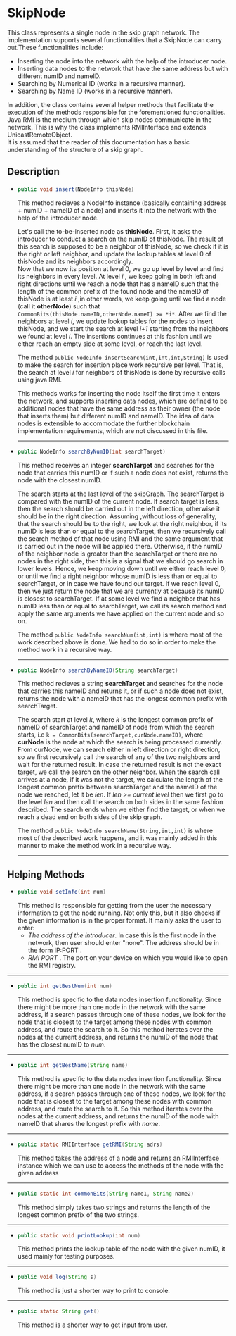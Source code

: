 SkipNode 
===============

This class represents a single node in the skip graph network. The implementation supports several functionalities that a SkipNode can 
carry out.These functionalities include:
* Inserting the node into the network with the help of the introducer node.  
* Inserting data nodes to the network that have the same address but with different numID and nameID.  
* Searching by Numerical ID (works in a recursive manner).  
* Searching by Name ID (works in a recursive manner).  

In addition, the class contains several helper methods that facilitate the execution of the methods responsible for the 
forementioned functionalities.  
Java RMI is the medium through which skip nodes communicate in the network. This is why the class implements RMIInterface and extends 
UnicastRemoteObject.  
It is assumed that the reader of this documentation has a basic understanding of the structure of a skip graph.  

Description
--------------

* ```java 
  public void insert(NodeInfo thisNode)
  ```
    This method recieves a NodeInfo instance (basically containing address +  numID + nameID of a node) and inserts it
    into the network with the help of the introducer node.  
    
    Let's call the to-be-inserted node as **thisNode**. First, it asks the 
    introducer to conduct a search on the numID of thisNode. The result of this search is supposed to be a neighbor of thisNode,
    so we check if it is the right or left neighbor, and update the lookup tables at level 0 of thisNode and its neighbors accordingly.  
    Now that we now its position at level 0, we go up level by level and find its neighbors in every level. At level *i* , we keep going
    in both left and right directions until we reach a node that has a nameID such that the length of the common prefix of the found node
    and the nameID of thisNode is at least *i* ,in other words, we keep going until we find a node (call it **otherNode**) such that
    ``` CommonBits(thisNode.nameID,otherNode.nameI) >= *i* ```. After we find the neighbors at level *i*, we update lookup tables for the
    nodes to insert thisNode, and we start the search at level *i+1* starting from the neighbors we found at level *i*. The insertions 
    continues at this fashion until we either reach an empty side at some level, or reach the last level.  
    
    The method ``` public NodeInfo insertSearch(int,int,int,String) ``` is used to make the search for insertion place work recursive 
    per level. That is, the search at level *i* for neighbors of thisNode is done by recursive calls using java RMI.  
    
    This methods works for inserting the node itself the first time it enters the network, and supports inserting data nodes, which
    are defined to be additional nodes that have the same address as their owner (the node that inserts them) but different numID
    and nameID. The idea of data nodes is extensible to accommodate the further blockchain implementation requirements, which are
    not discussed in this file.
    
    ---  
    
* ```java
  public NodeInfo searchByNumID(int searchTarget)
  ```
    This method receives an integer **searchTarget** and searches for the node that carries this numID or if such a node 
    does not exist, returns the node with the closest numID.  
    
    The search starts at the last level of the skipGraph. The searchTarget is compared with the numID of the current node. If 
    search target is less, then the search should be carried out in the left direction, otherwise it should be in the right direction.
    Assuming ,without loss of generality, that the search should be to the right, we look at the right neighbor, if its numID is less
    than or equal to the searchTarget, then we recursively call the search method of that node using RMI and the same argument that
    is carried out in the node will be applied there. Otherwise, if the numID of the neighbor node is greater than the searchTarget or
    there are no nodes in the right side, then this is a signal that we should go search in lower levels. Hence, we keep moving down
    until we either reach level 0, or until we find a right neighbor whose numID is less than or equal to searchTarget, or in
    case we have found our target. If we reach level 0, then we just return the node that we are currently at because its numID is
    closest to searchTarget. If at some level we find a neighbor that has numID less than or equal to searchTarget, we call its 
    search method and apply the same arguments we have applied on the current node and so on.  
    
    The method ``` public NodeInfo searchNum(int,int) ``` is where most of the work described above is done. We had to do so in order
    to make the method work in a recursive way.
    
    ---
    
* ```java
  public NodeInfo searchByNameID(String searchTarget)
  ```
    This method recieves a string **searchTarget** and searches for the node that carries this nameID and returns it, or if such a node
    does not exist, returns the node with a nameID that has the longest common prefix with searchTarget.  
    
    The search start at level *k*, where *k* is the longest common prefix of nameID of searchTarget and nameID of node from which
    the search starts, i.e ` k = CommonBits(searchTarget,curNode.nameID) `, where **curNode** is the node at which the search is 
    being processed currently. From curNode, we can search either in left direction or right direction, so we first recursively 
    call the search of any of the two neighbors and wait for the returned result. In case the returned result is not the exact 
    target, we call the search on the other neighbor. When the search call arrives at a node, if it was not the target, we calculate 
    the length of the longest common prefix between searchTarget and the nameID of the node we reached, let it be *len*. If *len >= current level*
    then we first go to the level *len* and then call the search on both sides in the same fashion described. The search ends
    when we either find the target, or when we reach a dead end on both sides of the skip graph.  
    
    The method ``` public NodeInfo searchName(String,int,int) ``` is where most of the described work happens, and it was mainly 
    added in this manner to make the method work in a recursive way.
    
    ---
    
Helping Methods
------------------

* ```java
  public void setInfo(int num)
  ```
    This method is responsible for getting from the user the necessary information to get the node running.
    Not only this, but it also checks if the given information is in the proper format. It mainly asks the user to enter:  
    * _The address of the introducer_. In case this is the first node in the network, then user should enter "none". The address
      should be in the form IP:PORT .  
    * _RMI PORT_ . The port on your device on which you would like to open the RMI registry.
----

* ```java
  public int getBestNum(int num)
  ```
    This method is specific to the data nodes insertion functionality. Since there might be more than one node in the network
    with the same address, if a search passes through one of these nodes, we look for the node that is closest to the target among
    these nodes with common address, and route the search to it. So this method iterates over the nodes at the current address,
    and returns the numID of the node that has the closest numID to *num*.
---

* ```java
  public int getBestName(String name)
  ```
    This method is specific to the data nodes insertion functionality. Since there might be more than one node in the network
    with the same address, if a search passes through one of these nodes, we look for the node that is closest to the target among
    these nodes with common address, and route the search to it. So this method iterates over the nodes at the current address,
    and returns the numID of the node with nameID that shares the longest prefix with *name*.
---

* ```java
  public static RMIInterface getRMI(String adrs)
  ```
    This method takes the address of a node and returns an RMIInterface instance which we can use to access the methods
    of the node with the given address
---

* ```java
  public static int commonBits(String name1, String name2)
  ```
    This method simply takes two strings and returns the length of the longest common prefix of the two strings.
---

* ```java
  public static void printLookup(int num)
  ```
    This method prints the lookup table of the node with the given numID, it used mainly for testing purposes.
 ---

* ```java
  public void log(String s)
  ```
    This method is just a shorter way to print to console.
---

* ```java
  public static String get()
  ```
    This method is a shorter way to get input from user.





 
 
 
